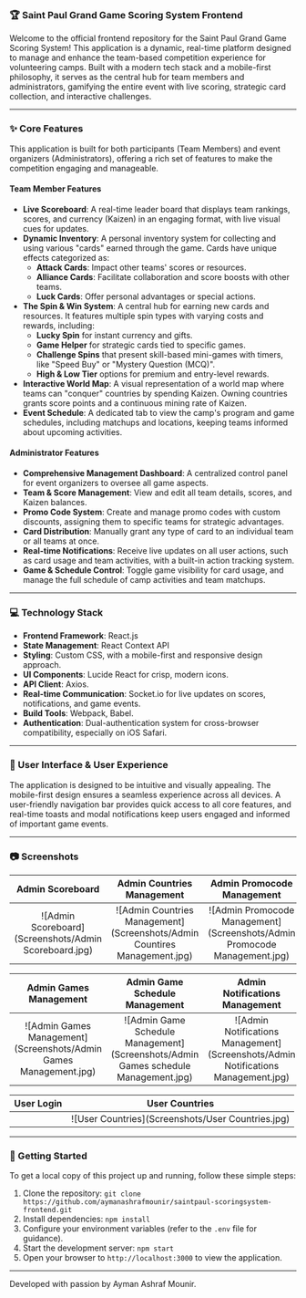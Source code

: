 ### 🏆 Saint Paul Grand Game Scoring System Frontend

Welcome to the official frontend repository for the Saint Paul Grand Game Scoring System\! This application is a dynamic, real-time platform designed to manage and enhance the team-based competition experience for volunteering camps. Built with a modern tech stack and a mobile-first philosophy, it serves as the central hub for team members and administrators, gamifying the entire event with live scoring, strategic card collection, and interactive challenges.

-----

### ✨ Core Features

This application is built for both participants (Team Members) and event organizers (Administrators), offering a rich set of features to make the competition engaging and manageable.

#### **Team Member Features**

  * **Live Scoreboard**: A real-time leader board that displays team rankings, scores, and currency (Kaizen) in an engaging format, with live visual cues for updates.
  * **Dynamic Inventory**: A personal inventory system for collecting and using various "cards" earned through the game. Cards have unique effects categorized as:
      * **Attack Cards**: Impact other teams' scores or resources.
      * **Alliance Cards**: Facilitate collaboration and score boosts with other teams.
      * **Luck Cards**: Offer personal advantages or special actions.
  * **The Spin & Win System**: A central hub for earning new cards and resources. It features multiple spin types with varying costs and rewards, including:
      * **Lucky Spin** for instant currency and gifts.
      * **Game Helper** for strategic cards tied to specific games.
      * **Challenge Spins** that present skill-based mini-games with timers, like "Speed Buy" or "Mystery Question (MCQ)".
      * **High & Low Tier** options for premium and entry-level rewards.
  * **Interactive World Map**: A visual representation of a world map where teams can "conquer" countries by spending Kaizen. Owning countries grants score points and a continuous mining rate of Kaizen.
  * **Event Schedule**: A dedicated tab to view the camp's program and game schedules, including matchups and locations, keeping teams informed about upcoming activities.

#### **Administrator Features**

  * **Comprehensive Management Dashboard**: A centralized control panel for event organizers to oversee all game aspects.
  * **Team & Score Management**: View and edit all team details, scores, and Kaizen balances.
  * **Promo Code System**: Create and manage promo codes with custom discounts, assigning them to specific teams for strategic advantages.
  * **Card Distribution**: Manually grant any type of card to an individual team or all teams at once.
  * **Real-time Notifications**: Receive live updates on all user actions, such as card usage and team activities, with a built-in action tracking system.
  * **Game & Schedule Control**: Toggle game visibility for card usage, and manage the full schedule of camp activities and team matchups.

-----

### 💻 Technology Stack

  * **Frontend Framework**: React.js
  * **State Management**: React Context API
  * **Styling**: Custom CSS, with a mobile-first and responsive design approach.
  * **UI Components**: Lucide React for crisp, modern icons.
  * **API Client**: Axios.
  * **Real-time Communication**: Socket.io for live updates on scores, notifications, and game events.
  * **Build Tools**: Webpack, Babel.
  * **Authentication**: Dual-authentication system for cross-browser compatibility, especially on iOS Safari.

-----

### 🎨 User Interface & User Experience

The application is designed to be intuitive and visually appealing. The mobile-first design ensures a seamless experience across all devices. A user-friendly navigation bar provides quick access to all core features, and real-time toasts and modal notifications keep users engaged and informed of important game events.

-----

### 📷 Screenshots

| Admin Scoreboard | Admin Countries Management | Admin Promocode Management | Admin Cards Management |
| :---: | :---: | :---: | :---: |
| \![Admin Scoreboard](Screenshots/Admin Scoreboard.jpg) | \![Admin Countries Management](Screenshots/Admin Countires Management.jpg) | \![Admin Promocode Management](Screenshots/Admin Promocode Management.jpg) | \![Admin Cards Management](Screenshots/Admin Cards Management.jpg) |

| Admin Games Management | Admin Game Schedule Management | Admin Notifications Management | Admin Spins Management |
| :---: | :---: | :---: | :---: |
| \![Admin Games Management](Screenshots/Admin Games Management.jpg) | \![Admin Game Schedule Management](Screenshots/Admin Games schedule Management.jpg) | \![Admin Notifications Management](Screenshots/Admin Notifications Management.jpg) | \![Admin Spins Management](Screenshots/Admin Spins Management.jpg) |

| User Login | User Countries |
| :---: | :---: |
|  | \![User Countries](Screenshots/User Countries.jpg) |

-----

### 🚀 Getting Started

To get a local copy of this project up and running, follow these simple steps:

1.  Clone the repository: `git clone https://github.com/aymanashrafmounir/saintpaul-scoringsystem-frontend.git`
2.  Install dependencies: `npm install`
3.  Configure your environment variables (refer to the `.env` file for guidance).
4.  Start the development server: `npm start`
5.  Open your browser to `http://localhost:3000` to view the application.

-----

Developed with passion by Ayman Ashraf Mounir.